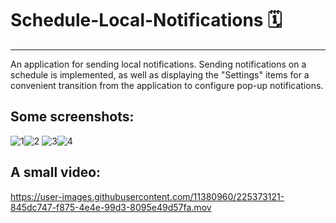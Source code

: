 # Schedule-Local-Notifications 🗓️
-----------------
An application for sending local notifications. Sending notifications on a schedule is implemented, as well as displaying the "Settings" items for a convenient transition from the application to configure pop-up notifications.

Some screenshots:
-----------------
![1](https://user-images.githubusercontent.com/11380960/225373367-2cdab404-681f-46d6-997c-de898501105d.png)![2](https://user-images.githubusercontent.com/11380960/225375384-2f6a0942-5373-462c-a504-98e88d439268.png)
![3](https://user-images.githubusercontent.com/11380960/225375431-dc2ac3c1-357b-42b9-8dca-da288ef60602.png)![4](https://user-images.githubusercontent.com/11380960/225375480-554442ee-9057-4453-b896-2f4e176d91df.png)

A small video:
-----------------
https://user-images.githubusercontent.com/11380960/225373121-845dc747-f875-4e4e-99d3-8095e49d57fa.mov



